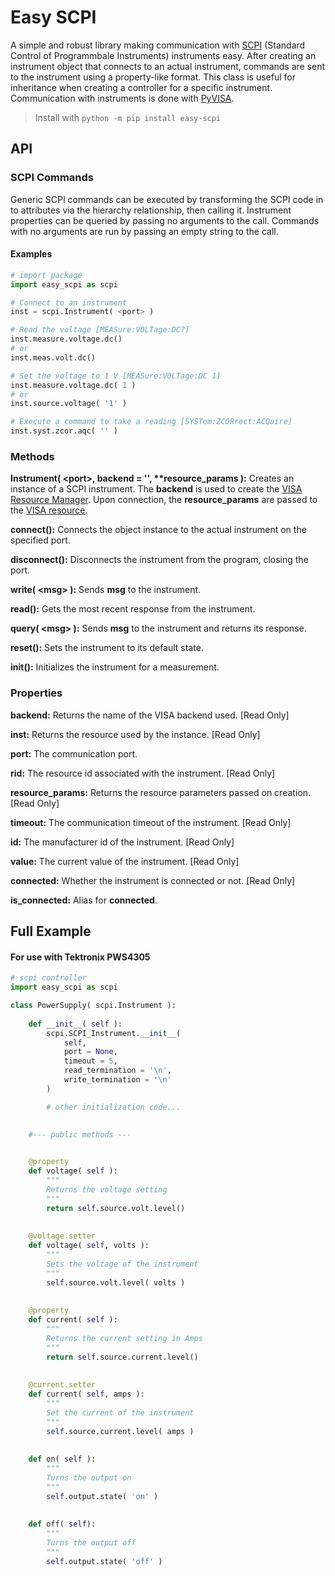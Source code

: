 # Easy SCPI
A simple and robust library making communication with [SCPI](https://en.wikipedia.org/wiki/Standard_Commands_for_Programmable_Instruments) (Standard Control of Programmbale Instruments) instruments easy. After creating an instrument object that connects to an actual instrument, commands are sent to the instrument using a property-like format. This class is useful for inheritance when creating a controller for a specific instrument. Communication with instruments is done with [PyVISA](https://pyvisa.readthedocs.io).

> Install with `python -m pip install easy-scpi`

## API
### SCPI Commands
Generic SCPI commands can be executed by transforming the SCPI code in to attributes via the hierarchy relationship, then calling it. Instrument properties can be queried by passing no arguments to the call. Commands with no arguments are run by passing an empty string to the call.

#### Examples
~~~python
# import package
import easy_scpi as scpi 

# Connect to an instrument
inst = scpi.Instrument( <port> )

# Read the voltage [MEASure:VOLTage:DC?]
inst.measure.voltage.dc()
# or
inst.meas.volt.dc()

# Set the voltage to 1 V [MEASure:VOLTage:DC 1]
inst.measure.voltage.dc( 1 )
# or
inst.source.voltage( '1' )

# Execute a command to take a reading [SYSTem:ZCORrect:ACQuire]
inst.syst.zcor.aqc( '' )
~~~


### Methods
**Instrument( &lt;port&gt;, backend = '', \*\*resource_params ):** Creates an instance of a SCPI instrument. The **backend** is used to create the [VISA Resource Manager](https://pyvisa.readthedocs.io/en/latest/introduction/getting.html#backend). Upon connection, the **resource_params** are passed to the [VISA resource](https://pyvisa.readthedocs.io/en/latest/introduction/resources.html).

**connect():** Connects the object instance to the actual instrument on the specified port.

**disconnect():** Disconnects the instrument from the program, closing the port.

**write( &lt;msg&gt; ):** Sends **msg** to the instrument.

**read():** Gets the most recent response from the instrument.

**query( &lt;msg&gt; ):** Sends **msg** to the instrument and returns its response.

**reset():** Sets the instrument to its default state.

**init():** Initializes the instrument for a measurement.

### Properties
**backend:** Returns the name of the VISA backend used. [Read Only]

**inst:** Returns the resource used by the instance. [Read Only]

**port:** The communication port.

**rid:** The resource id associated with the instrument. [Read Only]

**resource_params:** Returns the resource parameters passed on creation. [Read Only]

**timeout:** The communication timeout of the instrument. [Read Only]

**id:** The manufacturer id of the instrument. [Read Only]

**value:** The current value of the instrument. [Read Only]

**connected:** Whether the instrument is connected or not. [Read Only]

**is_connected:** Alias for **connected**.

## Full Example
#### For use with Tektronix PWS4305
~~~python
# scpi controller
import easy_scpi as scpi

class PowerSupply( scpi.Instrument ):
    
    def __init__( self ):
        scpi.SCPI_Instrument.__init__( 
            self, 
            port = None, 
            timeout = 5,
            read_termination = '\n', 
            write_termination = '\n' 
        )

        # other initialization code...

        
    #--- public methods ---

    
    @property        
    def voltage( self ):
        """
        Returns the voltage setting
        """
        return self.source.volt.level()
    
    
    @voltage.setter
    def voltage( self, volts ):
        """
        Sets the voltage of the instrument
        """
        self.source.volt.level( volts )
        
    
    @property
    def current( self ):
        """
        Returns the current setting in Amps
        """
        return self.source.current.level()
        
        
    @current.setter
    def current( self, amps ):
        """
        Set the current of the instrument
        """
        self.source.current.level( amps )
        
    
    def on( self ):
        """
        Turns the output on
        """
        self.output.state( 'on' )
        
        
    def off( self):
        """
        Turns the output off
        """
        self.output.state( 'off' )
        
~~~